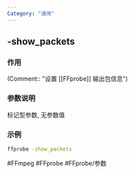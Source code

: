 ```yaml
---
Category: "通用"
---
```


## -show_packets

### 作用
(Comment:: "设置 [[FFprobe]] 输出包信息")

### 参数说明
标记型参数, 无参数值

### 示例
```bash
ffprobe -show_packets
```

#FFmpeg #FFprobe #FFprobe/参数